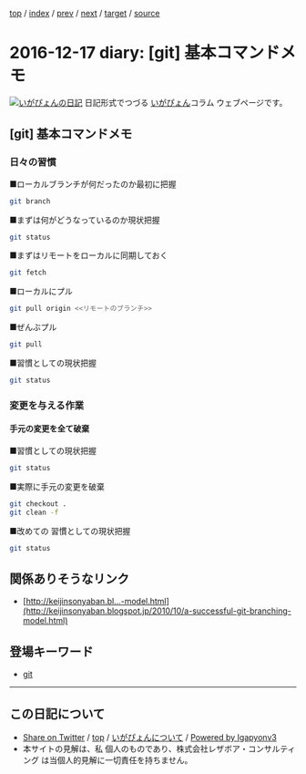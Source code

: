 [top](../index.html) 
 / [index](index.html) 
 / [prev](ig161216.html) 
 / [next](ig161218.html) 
 / [target](https://www.igapyon.jp/igapyon/diary/2016/ig161217.html) 
 / [source](https://github.com/igapyon/diary/blob/master/2016/ig161217.src.md) 

2016-12-17 diary: [git] 基本コマンドメモ
=====================================================================================================
[![いがぴょんの日記](https://www.igapyon.jp/igapyon/diary/images/iga200306s.jpg "いがぴょん")](https://www.igapyon.jp/igapyon/diary/memo/memoigapyon.html) 日記形式でつづる [いがぴょん](https://www.igapyon.jp/igapyon/diary/memo/memoigapyon.html)コラム ウェブページです。

## [git] 基本コマンドメモ



### 日々の習慣


■ローカルブランチが何だったのか最初に把握

```sh
git branch
```


■まずは何がどうなっているのか現状把握

```sh
git status
```


■まずはリモートをローカルに同期しておく

```sh
git fetch
```


■ローカルにプル

```sh
git pull origin <<リモートのブランチ>>
```


■ぜんぶプル

```sh
git pull
```


■習慣としての現状把握

```sh
git status
```




### 変更を与える作業



#### 手元の変更を全て破棄


■習慣としての現状把握

```sh
git status
```


■実際に手元の変更を破棄

```sh
git checkout .
git clean -f
```


■改めての 習慣としての現状把握

```sh
git status
```



## 関係ありそうなリンク


* [http://keijinsonyaban.bl...-model.html](http://keijinsonyaban.blogspot.jp/2010/10/a-successful-git-branching-model.html)

## 登場キーワード

* [git](../keyword/git.html)

----------------------------------------------------------------------------------------------------

## この日記について

* [Share on Twitter](https://twitter.com/intent/tweet?hashtags=igapyon%2Cdiary%2C%E3%81%84%E3%81%8C%E3%81%B4%E3%82%87%E3%82%93%2Cgit&text=%5Bgit%5D+%E5%9F%BA%E6%9C%AC%E3%82%B3%E3%83%9E%E3%83%B3%E3%83%89%E3%83%A1%E3%83%A2&url=https%3A%2F%2Fwww.igapyon.jp%2Figapyon%2Fdiary%2F2016%2Fig161217.html) / [top](../index.html) / [いがぴょんについて](https://www.igapyon.jp/igapyon/diary/memo/memoigapyon.html) / [Powered by Igapyonv3](https://github.com/igapyon/igapyonv3)
* 本サイトの見解は、私 個人のものであり、株式会社レザボア・コンサルティング は当個人的見解に一切責任を持ちません。 
